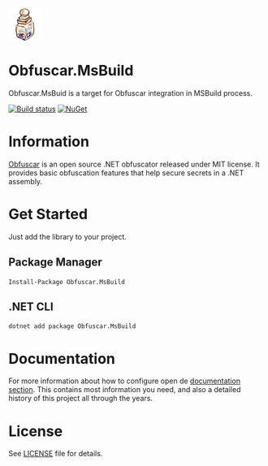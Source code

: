 ![](src/.editoricon.png)

# Obfuscar.MsBuild
Obfuscar.MsBuid is a target for Obfuscar integration in MSBuild process.

[![Build status](https://ci.appveyor.com/api/projects/status/qn2xlop7orro4wlp?svg=true)](https://ci.appveyor.com/project/ennerperez/msbuild-obfuscar)
[![NuGet](https://img.shields.io/nuget/v/Obfuscar.MsBuild.svg)](https://www.nuget.org/packages/Obfuscar.MsBuild/)

# Information
[Obfuscar](https://www.obfuscar.com) is an open source .NET obfuscator released under MIT license. It provides basic obfuscation features that help secure secrets in a .NET assembly.

# Get Started
Just add the library to your project.

## Package Manager
    Install-Package Obfuscar.MsBuild

## .NET CLI
    dotnet add package Obfuscar.MsBuild

# Documentation
For more information about how to configure open de [documentation section](http://docs.obfuscar.com/). This contains most information you need, and also a detailed history of this project all through the years.

# License
See [LICENSE](LICENSE) file for details.